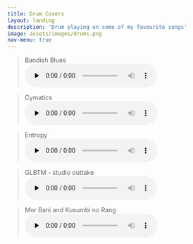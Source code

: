 ```yaml
---
title: Drum Covers
layout: landing
description: 'Drum playing on some of my favourite songs'
image: assets/images/drums.png
nav-menu: true
---
```


<!-- Main -->
<div id="main">

<!-- One -->
<section id="one">
    <div class="inner">
        <blockquote>
            Bandish Blues <br>
            <audio controls preload="none"><source src="../assets/Audio_files/Bandish_blues.mp3" type="audio/mpeg">Error playing audio</audio>
        </blockquote>
        <blockquote>
            Cymatics <br>
            <audio controls preload="none"><source src="../assets/Audio_files/Cymatics.mp3" type="audio/mpeg">Error playing audio</audio>
        </blockquote>
        <blockquote>
            Entropy <br>
            <audio controls preload="none"><source src="../assets/Audio_files/Entropy.mp3" type="audio/mpeg">Error playing audio</audio>
        </blockquote>
        <blockquote>
            GLBTM - studio outtake <br>
            <audio controls preload="none"><source src="../assets/Audio_files/GLBTM.mp3" type="audio/mpeg">Error playing audio</audio>
        </blockquote>
        <blockquote>
            Mor Bani and Kusumbi no Rang <br>
            <audio controls preload="none"><source src="../assets/Audio_files/Mor_bani.mp3" type="audio/mpeg">Error playing audio</audio>
        </blockquote>
    </div>
</section>
